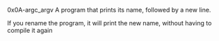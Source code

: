 0x0A-argc_argv
A program that prints its name, followed by a new line.

If you rename the program, it will print the new name, 
without having to compile it again
